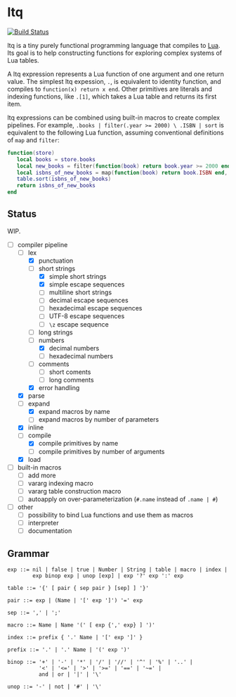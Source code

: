 # ltq

[![Build Status](https://travis-ci.org/mpeterv/ltq.svg?branch=master)](https://travis-ci.org/mpeterv/ltq)

ltq is a tiny purely functional programming language that compiles to [Lua](http://www.lua.org/). Its goal is to help constructing functions for exploring complex systems of Lua tables.

A ltq expression represents a Lua function of one argument and one return value. The simplest ltq expession, `.`, is equivalent to identity function, and compiles to `function(x) return x end`. Other primitives are literals and indexing functions, like `.[1]`, which takes a Lua table and returns its first item. 

ltq expressions can be combined using built-in macros to create complex pipelines. For example, `.books | filter(.year >= 2000) \ .ISBN | sort` is equivalent to the following Lua function, assuming conventional definitions of `map` and `filter`:

```lua
function(store)
   local books = store.books
   local new_books = filter(function(book) return book.year >= 2000 end, books)
   local isbns_of_new_books = map(function(book) return book.ISBN end, new_books)
   table.sort(isbns_of_new_books)
   return isbns_of_new_books
end
```

## Status

WIP.

- [ ] compiler pipeline
  - [ ] lex
    - [x] punctuation
    - [ ] short strings
      - [x] simple short strings
      - [x] simple escape sequences
      - [ ] multiline short strings
      - [ ] decimal escape sequences
      - [ ] hexadecimal escape sequences
      - [ ] UTF-8 escape sequences
      - [ ] `\z` escape sequence
    - [ ] long strings
    - [ ] numbers
      - [x] decimal numbers
      - [ ] hexadecimal numbers
    - [ ] comments
      - [ ] short coments
      - [ ] long comments
    - [x] error handling
  - [x] parse
  - [ ] expand
    - [x] expand macros by name
    - [ ] expand macros by number of parameters
  - [x] inline
  - [ ] compile
    - [x] compile primitives by name
    - [ ] compile primitives by number of arguments
  - [x] load
- [ ] built-in macros
  - [ ] add more
  - [ ] vararg indexing macro
  - [ ] vararg table construction macro
  - [ ] autoapply on over-parameterization (`#.name` instead of `.name | #`)
- [ ] other
  - [ ] possibility to bind Lua functions and use them as macros
  - [ ] interpreter
  - [ ] documentation

## Grammar

```
exp ::= nil | false | true | Number | String | table | macro | index |
        exp binop exp | unop [exp] | exp '?' exp ':' exp

table ::= '{' [ pair { sep pair } [sep] ] '}'

pair ::= exp | (Name | '[' exp ']') '=' exp

sep ::= ',' | ';'

macro ::= Name | Name '(' [ exp {',' exp} ] ')'

index ::= prefix { '.' Name | '[' exp ']' }

prefix ::= '.' | '.' Name | '(' exp ')'

binop ::= '+' | '-' | '*' | '/' | '//' | '^' | '%' | '..' |
          '<' | '<=' | '>' | '>=' | '==' | '~=' |
          and | or | '|' | '\'

unop ::= '-' | not | '#' | '\'
```
